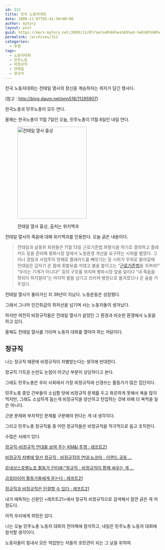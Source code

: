 ```yaml
---
id: 312
title: 전국 노동자대회
date: 2009-11-07T05:41:58+00:00
author: mytory
layout: post
guid: https://marx.mytory.net/2009/11/07/%ec%a0%84%ea%b5%ad-%eb%85%b8%eb%8f%99%ec%9e%90%eb%8c%80%ed%9a%8c/
permalink: /archives/312
categories:
  - 투쟁
tags:
  - 노동자대회
  - 민주노총
  - 비정규직
  - 전태일
  - 정규직
---
```

전국 노동자대회는 전태일 열사의 정신을 계승하자는 취지가 담긴 행사다.
  
(참고 : <a title="[http://blog.daum.net/pnn518/11295907]로 이동합니다." target="_blank" href="http://blog.daum.net/pnn518/11295907">http://blog.daum.net/pnn518/11295907</a>) 

한국노총과 민주노총이 모두 연다.

올해는 한국노총이 11월 7일인 오늘, 민주노총이 11월 8일인 내일 연다.<figure style="width: 225px" class="wp-caption aligncenter">

<img src="https://marx.mytory.net/wp-content/uploads/1/cfile28.uf.171B3E184AF508558FD328.jpg" width="225" height="300" alt="전태일 열사 흉상 " filename="cfile28.uf.171B3E184AF508558FD328.jpg" filemime="" /><figcaption class="wp-caption-text">전태일 열사 흉상, 출처는 위키백과</figcaption></figure> 

전태일 열사의 죽음에 대해 위키백과를 인용한다. 오늘 긁은 내용이다.

> 전태일과 삼동회 회원들은 11월 13일 근로기준법 화형식을 하기로 결의하고 플래카드 등을 준비해 평화시장 앞에서 노동환경 개선을 요구하는 시위를 벌였다. 그러나 경찰과 사업주의 방해로 플래카드를 빼앗기는 등 시위가 무위로 돌아갈때 전태일은 갑자기 온 몸에 휘발유를 끼얹고 불을 붙이고는 &#8220;[근로기준법](http://ko.wikipedia.org/wiki/%EA%B7%BC%EB%A1%9C%EA%B8%B0%EC%A4%80%EB%B2%95 "근로기준법")을 지켜라!&#8221; &#8220;우리는 기계가 아니다!&#8221; 등의 구호를 외치며 평화시장 앞을 달리다 &#8220;내 죽음을 헛되이 하지말라&#8221;는 마지막 말을 남기고 쓰러져 병원으로 옮겨졌으나 곧 숨을 거두었다.

전태일 열사가 돌아가신 지 39년이 지났다. 노동운동은 성장했다.

그래서 그나마 인간취급의 최저선을 넘기며 사는 노동자들이 생겨났다.

하지만 여전히 비정규직들은 전태일 열사가 살았던 그 환경과 비슷한 환경에서 노동을 하고 있다.

올해도 전태일 열사를 기리며 노동자 대회를 열어야 하는 까닭이다.

## 정규직

나는 정규직 때문에 비정규직이 차별받는다는 생각에 반대한다.

정규직 기득권 논란도 논점이 어긋난 부분이 상당하다고 본다.

그래도 민주노총은 우리 사회에서 가장 비정규직에 신경쓰는 활동가가 많은 집단이다.

민주노총 중앙 간부들의 소심함 탓에 비정규직 문제를 두고 화끈하게 못해서 욕을 많이 먹지만, 그래도 소심하게 돕는게 비정규직을 양산하고 탄압하는 것에 비해 더 욕먹을 일은 아니다.

근본 문제와 부차적인 문제를 구분해야 한다는 게 내 생각이다.

그리고 민주노총 정규직들 중 어떤 정규직들은 비정규직을 적극적으로 돕고 조직한다.

수많은 사례가 있다.

<a target="_blank" href="http://wspaper.org/article/3158">정규직-비정규직 연대를 보여 주는 KM&I 투쟁 : 레프트21</a>

<a target="_blank" href="http://wspaper.org/article/4281">비정규직 차별에 맞선 정규직ㆍ비정규직의 연대:뉴코아ㆍ이랜드 공동 &#8230;</a>

<a target="_blank" href="http://wspaper.org/article/4131">르네상스호텔노조 활동가 인터뷰:“정규직ㆍ비정규직이 함께 싸우는 게 &#8230;</a>

<a target="_blank" href="http://wspaper.org/article/1269">금호타이어 활동가들에게 듣는다 : 레프트21</a>

<a target="_blank" href="http://wspaper.org/article/1983">정규직과 비정규직은 단결할 수 있다 : 레프트21</a>

내가 애독하는 신문인 &lt;레프트21&gt;에서 정규직 비정규직으로 검색해서 잠깐 긁은 게 저 정도다.

아직 우리에게 희망은 있다.

나는 오늘 민주노총 노동자 대회의 전야제에 참석하고, 내일은 민주노총 노동자 대회에 참석할 생각이다.

노동자들이 힘내서 모든 억압받는 자들의 호민관이 되는 그 날을 위하여.